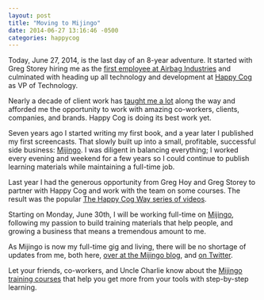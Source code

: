 ```yaml
---
layout: post
title: "Moving to Mijingo"
date: 2014-06-27 13:16:46 -0500
categories: happycog
---
```


Today, June 27, 2014, is the last day of an 8-year adventure. It started with Greg Storey hiring me as the [first employee at Airbag Industries](http://www.airbagindustries.com/archives/airbag/dinkenflicka.php) and culminated with heading up all technology and development at [Happy Cog](http://happycog.com) as VP of Technology.

Nearly a decade of client work has [taught me a lot](http://cognition.happycog.com/article/7-lessons-in-8-years-of-client-services) along the way and afforded me the opportunity to work with amazing co-workers, clients, companies, and brands. Happy Cog is doing its best work yet.

Seven years ago I started writing my first book, and a year later I published my first screencasts. That slowly built up into a small, profitable, successful side business: [Mijingo](http://mijingo.com). I was diligent in balancing everything; I worked every evening and weekend for a few years so I could continue to publish learning materials while maintaining a full-time job.

Last year I had the generous opportunity from Greg Hoy and Greg Storey to partner with Happy Cog and work with the team on some courses. The result was the popular [The Happy Cog Way series of videos](http://mijingo.com/products/bundles/the-happy-cog-way/).

Starting on Monday, June 30th, I will be working full-time on [Mijingo](http://mijingo.com), following my passion to build training materials that help people, and growing a business that means a tremendous amount to me.

As Mijingo is now my full-time gig and living, there will be no shortage of updates from me, both here, [over at the Mijingo blog](http://mijingo.com), and [on Twitter](http://twitter.com/mijingo).

Let your friends, co-workers, and Uncle Charlie know about the [Mijingo training courses](http://mijingo.com/products) that help you get more from your tools with step-by-step learning.